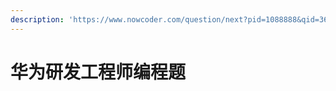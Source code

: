 ```yaml
---
description: 'https://www.nowcoder.com/question/next?pid=1088888&qid=36827&tid=32214956'
---
```


# 华为研发工程师编程题


